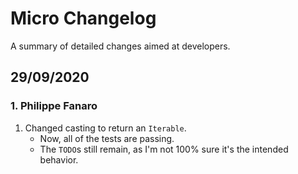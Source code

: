 # Micro Changelog

A summary of detailed changes aimed at developers.

## 29/09/2020

### 1. Philippe Fanaro

1. Changed casting to return an `Iterable`.
    - Now, all of the tests are passing.
    - The `TODO`s still remain, as I'm not 100% sure it's the intended behavior.